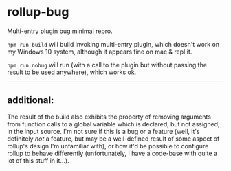 # rollup-bug
Multi-entry plugin bug minimal repro.

`npm run build` will build invoking multi-entry plugin, which doesn't work on my Windows 10 system, although it appears fine on mac & repl.it.

`npm run nobug` will run (with a call to the plugin but without passing the result to be used anywhere), which works ok.

---
## additional:
The result of the build also exhibits the property of removing arguments from function calls to a global variable which is declared, but not assigned, in the input source.  I'm not sure if this is a bug or a feature (well, it's definitely *not* a feature, but may be a well-defined result of some aspect of rollup's design I'm unfamiliar with), or how it'd be possible to configure rollup to behave differently (unfortunately, I have a code-base with quite a lot of this stuff in it...).
